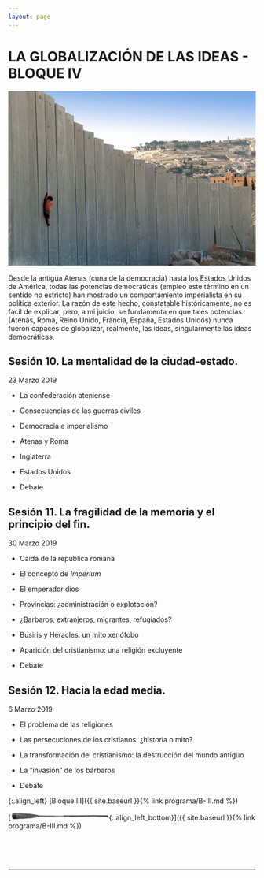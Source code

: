 ```yaml
---
layout: page
---
```


LA GLOBALIZACIÓN DE LAS IDEAS - BLOQUE IV
========================================

![Imagen](/assets/images/4.jpg "Titulo")


Desde la antigua Atenas (cuna de la democracia) hasta los Estados Unidos de América, todas las potencias democráticas (empleo este término en un sentido no estricto) han mostrado un comportamiento imperialista en su política exterior. La razón de este hecho, constatable históricamente, no es fácil de explicar, pero, a mi juicio, se fundamenta en que tales potencias (Atenas, Roma, Reino Unido, Francia, España, Estados Unidos) nunca fueron capaces de globalizar, realmente, las ideas, singularmente las ideas democráticas.



<a class="nostyle" id="sesion10">Sesión 10. La mentalidad de la ciudad-estado.</a>
--------------------------------------------------
   23 Marzo 2019
* La confederación ateniense
* Consecuencias de las guerras civiles

* Democracia e imperialismo
* Atenas y Roma
* Inglaterra
* Estados Unidos
* Debate

<a class="nostyle" id="sesion11">Sesión 11. La fragilidad de la memoria y el principio del fin.</a>
-------------------------------------------------------------------
   30 Marzo 2019
* Caída de la república romana
* El concepto de <i>Imperium</i>
* El emperador dios
* Provincias: ¿administración o explotación?

* ¿Barbaros, extranjeros, migrantes, refugiados?
* Busiris y Heracles: un mito xenófobo
* Aparición del cristianismo: una religión excluyente
* Debate

<a class="nostyle" id="sesion12">Sesión 12. Hacia la edad media.</a>
-----------------------------------
   6 Marzo 2019
* El problema de las religiones
* Las persecuciones de los cristianos: ¿historia o mito?

* La transformación del cristianismo: la destrucción del mundo antiguo
* La “invasión” de los bárbaros
* Debate


{:.align_left}
[Bloque III]({{ site.baseurl }}{% link programa/B-III.md %})

[<img src="/assets/images/oar.png"/>{:.align_left_bottom}]({{ site.baseurl }}{% link programa/B-III.md %})

<br>
<br>
<br>
<hr>
